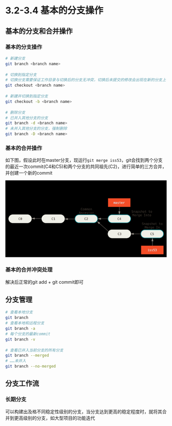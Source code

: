 # 3.2-3.4 基本的分支操作

## 基本的分支和合并操作
### 基本的分支操作
```bash
# 新建分支
git branch <branch name>

# 切换到指定分支
# 切换分支需要保证工作目录与切换后的分支无冲突，切换后未提交的修改会出现在新的分支上
git checkout <branch name>

# 新建并切换到指定分支
git checkout -b <branch name>

# 删除分支
# 已并入其他分支的分支
git branch -d <branch name>
# 未并入其他分支的分支，强制删除
git branch -D <branch name>
```

### 基本的合并操作

如下图，假设此时在master分支，现运行`git merge iss53`，git会找到两个分支的最近一次commit(C4和C5)和两个分支的共同祖先(C2)，进行简单的三方合并，并创建一个新的commit

![](./images/2018-10-11-09-43-14.png)

### 基本的合并冲突处理

解决后正常的git add + git commit即可


## 分支管理

```bash
# 查看本地分支
git branch
# 查看本地和远程分支
git branch -a
# 每个分支的最新commit
git branch -v

# 查看已并入当前分支的所有分支
git branch --merged
# ……未并入
git branch --no-merged
```
## 分支工作流

### 长期分支
可以构建出及格不同稳定性级别的分支，当分支达到更高的稳定程度时，就将其合并到更高级别的分支，如大型项目的功能迭代
